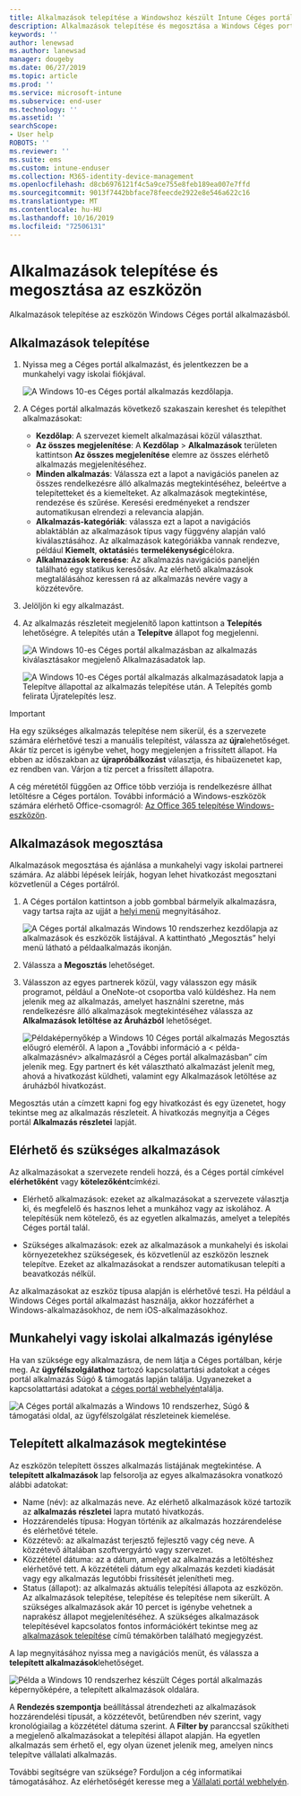 ```yaml
---
title: Alkalmazások telepítése a Windowshoz készült Intune Céges portál alkalmazásból
description: Alkalmazások telepítése és megosztása a Windows Céges portál alkalmazásból
keywords: ''
author: lenewsad
ms.author: lanewsad
manager: dougeby
ms.date: 06/27/2019
ms.topic: article
ms.prod: ''
ms.service: microsoft-intune
ms.subservice: end-user
ms.technology: ''
ms.assetid: ''
searchScope:
- User help
ROBOTS: ''
ms.reviewer: ''
ms.suite: ems
ms.custom: intune-enduser
ms.collection: M365-identity-device-management
ms.openlocfilehash: d8cb6976121f4c5a9ce755e8feb189ea007e7ffd
ms.sourcegitcommit: 9013f7442bbface78feecde2922e8e546a622c16
ms.translationtype: MT
ms.contentlocale: hu-HU
ms.lasthandoff: 10/16/2019
ms.locfileid: "72506131"
---
```

# <a name="install-and-share-apps-on-your-device"></a>Alkalmazások telepítése és megosztása az eszközön

Alkalmazások telepítése az eszközön Windows Céges portál alkalmazásból.

## <a name="install-apps"></a>Alkalmazások telepítése

1. Nyissa meg a Céges portál alkalmazást, és jelentkezzen be a munkahelyi vagy iskolai fiókjával.  

    ![A Windows 10-es Céges portál alkalmazás kezdőlapja.](./media/RS1_AppDetailsPage_Installed_03.png)
2. A Céges portál alkalmazás következő szakaszain kereshet és telepíthet alkalmazásokat:  

    * **Kezdőlap**: A szervezet kiemelt alkalmazásai közül választhat.  
    * **Az összes megjelenítése**: A **Kezdőlap** > **Alkalmazások** területen kattintson **Az összes megjelenítése** elemre az összes elérhető alkalmazás megjelenítéséhez.  
    * **Minden alkalmazás**: Válassza ezt a lapot a navigációs panelen az összes rendelkezésre álló alkalmazás megtekintéséhez, beleértve a telepítetteket és a kiemelteket. Az alkalmazások megtekintése, rendezése és szűrése. Keresési eredményeket a rendszer automatikusan elrendezi a relevancia alapján.  
    * **Alkalmazás-kategóriák**: válassza ezt a lapot a navigációs ablaktáblán az alkalmazások típus vagy függvény alapján való kiválasztásához. Az alkalmazások kategóriákba vannak rendezve, például **Kiemelt**, **oktatási**és **termelékenységi**célokra.  
    * **Alkalmazások keresése**: Az alkalmazás navigációs paneljén található egy statikus keresősáv.  Az elérhető alkalmazások megtalálásához keressen rá az alkalmazás nevére vagy a közzétevőre.  

3. Jelöljön ki egy alkalmazást.   
4. Az alkalmazás részleteit megjelenítő lapon kattintson a **Telepítés** lehetőségre. A telepítés után a **Telepítve** állapot fog megjelenni.  

    ![A Windows 10-es Céges portál alkalmazásban az alkalmazás kiválasztásakor megjelenő Alkalmazásadatok lap.](./media/RS1_AppDetailsPage_Installed_02.png)  
    
    ![A Windows 10-es Céges portál alkalmazás alkalmazásadatok lapja a Telepítve állapottal az alkalmazás telepítése után. A Telepítés gomb felirata Újratelepítés lesz.](./media/RS1_AppDetailsPage_Installed_01.png)    

> [!IMPORTANT]
> Ha egy szükséges alkalmazás telepítése nem sikerül, és a szervezete számára elérhetővé teszi a manuális telepítést, válassza az **újra**lehetőséget. Akár tíz percet is igénybe vehet, hogy megjelenjen a frissített állapot. Ha ebben az időszakban az **újrapróbálkozást** választja, és hibaüzenetet kap, ez rendben van. Várjon a tíz percet a frissített állapotra.   

A cég méretétől függően az Office több verziója is rendelkezésre állhat letöltésre a Céges portálon. További információ a Windows-eszközök számára elérhető Office-csomagról: [Az Office 365 telepítése Windows-eszközön](./install-office-windows.md).

## <a name="share-apps"></a>Alkalmazások megosztása  
Alkalmazások megosztása és ajánlása a munkahelyi vagy iskolai partnerei számára. Az alábbi lépések leírják, hogyan lehet hivatkozást megosztani közvetlenül a Céges portálról.

1. A Céges portálon kattintson a jobb gombbal bármelyik alkalmazásra, vagy tartsa rajta az ujját a [helyi menü](https://docs.microsoft.com//windows/uwp/design/controls-and-patterns/menus) megnyitásához.  

    ![A Céges portál alkalmazás Windows 10 rendszerhez kezdőlapja az alkalmazások és eszközök listájával. A kattintható „Megosztás” helyi menü látható a példaalkalmazás ikonján. ](./media/1808_ShareContext_CP_Windows.png)  

2. Válassza a **Megosztás** lehetőséget.
3. Válasszon az egyes partnerek közül, vagy válasszon egy másik programot, például a OneNote-ot csoportba való küldéshez. Ha nem jelenik meg az alkalmazás, amelyet használni szeretne, más rendelkezésre álló alkalmazások megtekintéséhez válassza az **Alkalmazások letöltése az Áruházból** lehetőséget.  

    ![Példaképernyőkép a Windows 10 Céges portál alkalmazás Megosztás előugró eleméről. A lapon a „További információ a < példa-alkalmazásnév> alkalmazásról a Céges portál alkalmazásban” cím jelenik meg. Egy partnert és két választható alkalmazást jelenít meg, ahová a hivatkozást küldheti, valamint egy Alkalmazások letöltése az áruházból hivatkozást. ](./media/1808_ShareApps_CP_Windows.png) 

Megosztás után a címzett kapni fog egy hivatkozást és egy üzenetet, hogy tekintse meg az alkalmazás részleteit. A hivatkozás megnyitja a Céges portál **Alkalmazás részletei** lapját. 

## <a name="available-and-required-apps"></a>Elérhető és szükséges alkalmazások
Az alkalmazásokat a szervezete rendeli hozzá, és a Céges portál címkével **elérhetőként** vagy **kötelezőként**címkézi. 

* Elérhető alkalmazások: ezeket az alkalmazásokat a szervezete választja ki, és megfelelő és hasznos lehet a munkához vagy az iskolához. A telepítésük nem kötelező, és az egyetlen alkalmazás, amelyet a telepítés Céges portál talál. 

* Szükséges alkalmazások: ezek az alkalmazások a munkahelyi és iskolai környezetekhez szükségesek, és közvetlenül az eszközön lesznek telepítve. Ezeket az alkalmazásokat a rendszer automatikusan telepíti a beavatkozás nélkül. 

Az alkalmazásokat az eszköz típusa alapján is elérhetővé teszi. Ha például a Windows Céges portál alkalmazást használja, akkor hozzáférhet a Windows-alkalmazásokhoz, de nem iOS-alkalmazásokhoz.

## <a name="request-an-app-for-work-or-school"></a>Munkahelyi vagy iskolai alkalmazás igénylése  
Ha van szüksége egy alkalmazásra, de nem látja a Céges portálban, kérje meg. Az **ügyfélszolgálathoz** tartozó kapcsolattartási adatokat a céges portál alkalmazás Súgó & támogatás lapján találja. Ugyanezeket a kapcsolattartási adatokat a [céges portál webhelyén](https://go.microsoft.com/fwlink/?linkid=2010980)találja.    

  ![A Céges portál alkalmazás a Windows 10 rendszerhez, Súgó & támogatási oldal, az ügyfélszolgálat részleteinek kiemelése. ](./media/1812_UCP_Help_Support_helpdesk.png)  

## <a name="view-installed-apps"></a>Telepített alkalmazások megtekintése  
Az eszközön telepített összes alkalmazás listájának megtekintése. A **telepített alkalmazások** lap felsorolja az egyes alkalmazásokra vonatkozó alábbi adatokat:

* Name (név): az alkalmazás neve. Az elérhető alkalmazások közé tartozik az **alkalmazás részletei** lapra mutató hivatkozás.
* Hozzárendelés típusa: Hogyan történik az alkalmazás hozzárendelése és elérhetővé tétele. 
* Közzétevő: az alkalmazást terjesztő fejlesztő vagy cég neve. A közzétevő általában szoftvergyártó vagy szervezet.  
* Közzététel dátuma: az a dátum, amelyet az alkalmazás a letöltéshez elérhetővé tett. A közzétételi dátum egy alkalmazás kezdeti kiadását vagy egy alkalmazás legutóbbi frissítését jelenítheti meg.
* Status (állapot): az alkalmazás aktuális telepítési állapota az eszközön. Az alkalmazások telepítése, telepítése és telepítése nem sikerült. A szükséges alkalmazások akár 10 percet is igénybe vehetnek a naprakész állapot megjelenítéséhez. A szükséges alkalmazások telepítésével kapcsolatos fontos információkért tekintse meg az [alkalmazások telepítése](#install-apps) című témakörben található megjegyzést. 

A lap megnyitásához nyissa meg a navigációs menüt, és válassza a **telepített alkalmazások**lehetőséget. 

  ![Példa a Windows 10 rendszerhez készült Céges portál alkalmazás képernyőképére, a telepített alkalmazások oldalára. ](./media/installed-apps-cp-1906.png)  


A **Rendezés szempontja** beállítással átrendezheti az alkalmazások hozzárendelési típusát, a közzétevőt, betűrendben név szerint, vagy kronológiailag a közzététel dátuma szerint. A **Filter by** paranccsal szűkítheti a megjelenő alkalmazásokat a telepítési állapot alapján.  Ha egyetlen alkalmazás sem érhető el, egy olyan üzenet jelenik meg, amelyen nincs telepítve vállalati alkalmazás.  

További segítségre van szüksége? Forduljon a cég informatikai támogatásához. Az elérhetőségét keresse meg a [Vállalati portál webhelyén](https://go.microsoft.com/fwlink/?linkid=2010980).  
